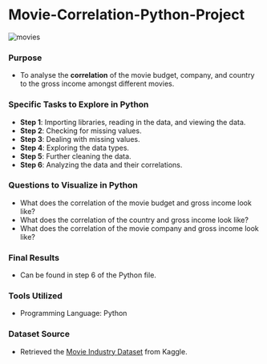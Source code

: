 # Movie-Correlation-Python-Project
![movies](https://github.com/JennaDahan/Movie-Correlation-Python-Project/assets/142054522/c67167a0-ce33-46c1-8952-b886a054cedc)


### Purpose
- To analyse the **correlation** of the movie budget, company, and country to the gross income amongst different movies. 

### Specific Tasks to Explore in Python
- **Step 1**: Importing libraries, reading in the data, and viewing the data.
- **Step 2**: Checking for missing values.
- **Step 3**: Dealing with missing values.
- **Step 4**: Exploring the data types.
- **Step 5**: Further cleaning the data.
- **Step 6**: Analyzing the data and their correlations.

### Questions to Visualize in Python
- What does the correlation of the movie budget and gross income look like?
- What does the correlation of the country and gross income look like?
- What does the correlation of the movie company and gross income look like?

### Final Results
- Can be found in step 6 of the Python file. 

### Tools Utilized
- Programming Language: Python

### Dataset Source
- Retrieved the [Movie Industry Dataset](https://www.kaggle.com/datasets/danielgrijalvas/movies) from Kaggle.
